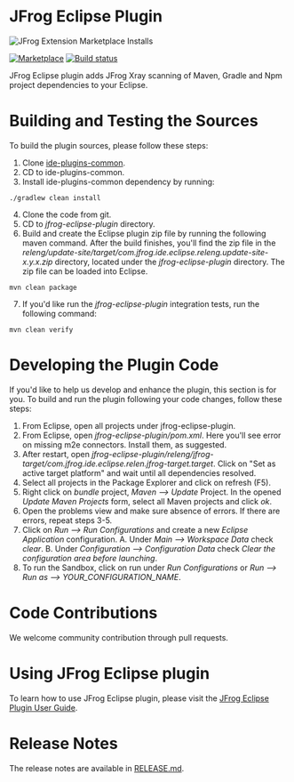# JFrog Eclipse Plugin 

![JFrog Extension Marketplace Installs](https://img.shields.io/eclipse-marketplace/dt/jfrog-eclipse-plugin?label=marketplace%20installs)

[![Marketplace](https://img.shields.io/badge/marketplace-eclipse-blue)](https://marketplace.eclipse.org/content/jfrog-eclipse-plugin)
[![Build status](https://ci.appveyor.com/api/projects/status/3x4apxgugex3b4hp?svg=true)](https://ci.appveyor.com/project/jfrog-ecosystem/jfrog-eclipse-plugin)


JFrog Eclipse plugin adds JFrog Xray scanning of Maven, Gradle and Npm project dependencies to your Eclipse.

# Building and Testing the Sources

To build the plugin sources, please follow these steps:
1. Clone [ide-plugins-common](https://github.com/jfrog/ide-plugins-common).
2. CD to ide-plugins-common.
3. Install ide-plugins-common dependency by running:
```
./gradlew clean install
```
4. Clone the code from git.
5. CD to *jfrog-eclipse-plugin* directory.
6. Build and create the Eclipse plugin zip file by running the following maven command.
After the build finishes, you'll find the zip file in the *releng/update-site/target/com.jfrog.ide.eclipse.releng.update-site-x.y.x.zip* directory, located under the *jfrog-eclipse-plugin* directory.
The zip file can be loaded into Eclipse.
```
mvn clean package
```
7. If you'd like run the *jfrog-eclipse-plugin* integration tests, run the following command:
```
mvn clean verify
```

# Developing the Plugin Code
If you'd like to help us develop and enhance the plugin, this section is for you.
To build and run the plugin following your code changes, follow these steps:

1. From Eclipse, open all projects under jfrog-eclipse-plugin.
2. From Eclipse, open *jfrog-eclipse-plugin/pom.xml*. Here you'll see error on missing m2e connectors. Install them, as suggested.
3. After restart, open *jfrog-eclipse-plugin/releng/jfrog-target/com.jfrog.ide.eclipse.relen.jfrog-target.target*. Click on "Set as active target platform" and wait until all dependencies resolved.
4. Select all projects in the Package Explorer and click on refresh (F5).
5. Right click on *bundle* project, *Maven --> Update* Project. In the opened *Update Maven Projects* form, select all Maven projects and click *ok*.
6. Open the problems view and make sure absence of errors. If there are errors, repeat steps 3-5.
7. Click on *Run --> Run Configurations* and create a new *Eclipse Application* configuration.
	A. Under *Main --> Workspace Data* check *clear*. 
	B. Under *Configuration --> Configuration Data* check *Clear the configuration area before launching*.
8. To run the Sandbox, click on run under *Run Configurations* or *Run --> Run as --> YOUR_CONFIGURATION_NAME*.

# Code Contributions
We welcome community contribution through pull requests.

# Using JFrog Eclipse plugin
To learn how to use JFrog Eclipse plugin, please visit the [JFrog Eclipse Plugin User Guide](https://www.jfrog.com/confluence/display/XRAY/IDE+Integration).

# Release Notes
The release notes are available in [RELEASE.md](RELEASE.md).
